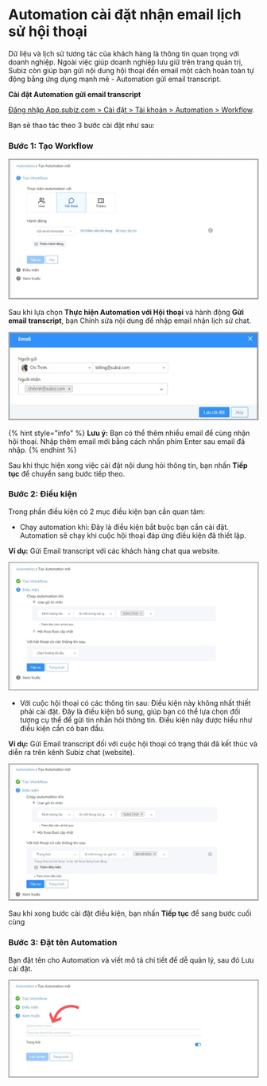 # Automation cài đặt nhận email lịch sử hội thoại

Dữ liệu và lịch sử tương tác của khách hàng là thông tin quan trọng với doanh nghiệp. Ngoài việc giúp doanh nghiệp lưu giữ trên trang quản trị, Subiz còn giúp bạn gửi nội dung hội thoại đến email một cách hoàn toàn tự động bằng ứng dụng mạnh mẽ - Automation gửi email transcript.

**Cài đặt Automation gửi email transcript** 

[Đăng nhập App.subiz.com &gt; Cài đặt &gt; Tài khoản &gt; Automation &gt; Workflow](https://app.subiz.com/settings/automation-workflow).

Bạn sẽ thao tác theo 3 bước cài đặt như sau: 

### Bước 1: Tạo Workflow

![T&#x1EA1;o Automation g&#x1EED;i email transcript](../../.gitbook/assets/tao-workflow.png)

Sau khi lựa chọn **Thực hiện Automation với Hội thoại** và hành động **Gửi email transcript**, bạn Chỉnh sửa nội dung để nhập email nhận lịch sử chat.

![](../../.gitbook/assets/nhap-email-nhan-transcript.png)

{% hint style="info" %}
**Lưu ý:** Bạn có thể thêm nhiều email để cùng nhận hội thoại. Nhập thêm email mới bằng cách nhấn phím Enter sau email đã nhập. 
{% endhint %}

Sau khi thực hiện xong việc cài đặt nội dung hỏi thông tin, bạn nhấn **Tiếp tục** để chuyển sang bước tiếp theo.

### Bước 2: Điều kiện 

Trong phần điều kiện có 2 mục điều kiện bạn cần quan tâm: 

* Chạy automation khi: Đây là điều kiện bắt buộc bạn cần cài đặt. Automation sẽ chạy khi cuộc hội thoại đáp ứng điều kiện đã thiết lập. 

**Ví dụ:** Gửi Email transcript với các khách hàng chat qua website.

![G&#x1EED;i Email transcript v&#x1EDB;i c&#xE1;c kh&#xE1;ch h&#xE0;ng chat qua website](../../.gitbook/assets/gui-transcript-voi-cac-kh-chat-qua-website.png)

* Với cuộc hội thoại có các thông tin sau: Điều kiện này không nhất thiết phải cài đặt. Đây là điều kiện bổ sung, giúp bạn có thể lựa chọn đối tượng cụ thể để gửi tin nhắn hỏi thông tin. Điều kiện này được hiểu như điều kiện cần có ban đầu. 

**Ví dụ:** Gửi Email transcript đối với cuộc hội thoại có trạng thái đã kết thúc và diễn ra trên kênh Subiz chat \(website\).

![G&#x1EED;i Email transcript &#x111;&#x1ED1;i v&#x1EDB;i cu&#x1ED9;c h&#x1ED9;i tho&#x1EA1;i c&#xF3; tr&#x1EA1;ng th&#xE1;i &#x111;&#xE3; k&#x1EBF;t th&#xFA;c v&#xE0; di&#x1EC5;n ra tr&#xEA;n k&#xEA;nh Subiz chat](../../.gitbook/assets/gui-transcript-voi-hoi-thoai-da-ket-thuc.png)

Sau khi xong bước cài đặt điều kiện, bạn nhấn **Tiếp tục** để sang bước cuối cùng 

### Bước 3: Đặt tên Automation 

Bạn đặt tên cho Automation và viết mô tả chi tiết để dễ quản lý, sau đó Lưu cài đặt.

![&#x110;&#x1EB7;t t&#xEA;n Automation](../../.gitbook/assets/luu-automation%20%281%29.png)



